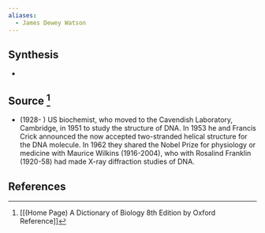 ```yaml
---
aliases:
  - James Dewey Watson
---
```

## Synthesis
- 
## Source [^1]
- (1928- ) US biochemist, who moved to the Cavendish Laboratory, Cambridge, in 1951 to study the structure of DNA. In 1953 he and Francis Crick announced the now accepted two-stranded helical structure for the DNA molecule. In 1962 they shared the Nobel Prize for physiology or medicine with Maurice Wilkins (1916-2004), who with Rosalind Franklin (1920-58) had made X-ray diffraction studies of DNA.
## References

[^1]: [[(Home Page) A Dictionary of Biology 8th Edition by Oxford Reference]]
